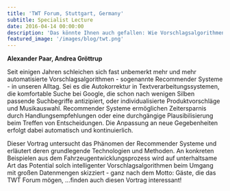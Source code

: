 ```yaml
---
title: 'TWT Forum, Stuttgart, Germany'
subtitle: Specialist Lecture
date: 2016-04-14 00:00:00
description: 'Das könnte Ihnen auch gefallen: Wie Vorschlagsalgorithmen unser Leben verändern'
featured_image: '/images/blog/twt.png'
---
```


**Alexander Paar, Andrea Gröttrup**

Seit einigen Jahren schleichen sich fast unbemerkt mehr und mehr automatisierte Vorschlagsalgorithmen - sogenannte Recommender Systeme - in unseren Alltag. Sei es die Autokorrektur in Textverarbeitungssystemen, die komfortable Suche bei Google, die schon nach wenigen Silben passende Suchbegriffe antizipiert, oder individualisierte Produktvorschläge und Musikauswahl. Recommender Systeme ermöglichen Zeitersparnis durch Handlungsempfehlungen oder eine durchgängige Plausibilisierung beim Treffen von Entscheidungen. Die Anpassung an neue Gegebenheiten erfolgt dabei automatisch und kontinuierlich.

Dieser Vortrag untersucht das Phänomen der Recommender Systeme und erläutert deren grundlegende Technologien und Methoden. An konkreten  Beispielen aus dem Fahrzeugentwicklungsprozess wird auf unterhaltsame Art das Potential solch intelligenter Vorschlagsalgorithmen beim Umgang mit großen Datenmengen skizziert - ganz nach dem Motto: Gäste, die das TWT Forum mögen, ...finden auch diesen Vortrag interessant!
